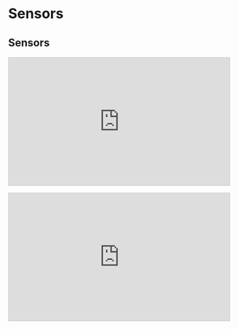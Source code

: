 # Sensors
## Sensors
<p align="left">
<iframe width="450" height="260" style="border: 1px solid #cccccc;" src="https://thingspeak.com/channels/1662352/charts/1?bgcolor=%23ffffff&color=%23d62020&dynamic=true&results=60&type=line&update=15"></iframe>
</p>
<p align="left">
<iframe width="450" height="260" style="border: 1px solid #cccccc;" src="https://thingspeak.com/channels/1662352/charts/2?bgcolor=%23ffffff&color=%23d62020&dynamic=true&results=60&type=line&update=15"></iframe>
</p>
